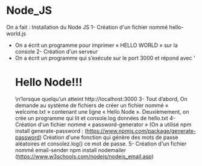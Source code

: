 # Node_JS
On a fait :
Installation du Node JS
1-  Création d'un fichier nommé hello-world.js
 - On a écrit un programme pour imprimer « HELLO WORLD » sur la console
2- Création d'un serveur
 - On a écrit un programme qui s’exécute sur le port 3000 et répond avec '<h1>Hello Node!!! </h1>\n’lorsque quelqu’un atteint http://localhost:3000
3- Tout d’abord, On demande au système de fichiers de créer un fichier nommé « welcome.txt » contenant une ligne « Hello Node ».
Deuxièmement, on crée un programme qui lit et console.log données de hello.txt
4- Création d'un fichier nommé « password-generator »
(On a utilisé npm install generate-password : (https://www.npmjs.com/package/generate-password)
Création d'une fonction qui génère des mots de passe aléatoires et consolez.log() ce mot de passe.
5- Création d'un fichier nommé email-sender
npm install nodemailer (https://www.w3schools.com/nodejs/nodejs_email.asp)

 
